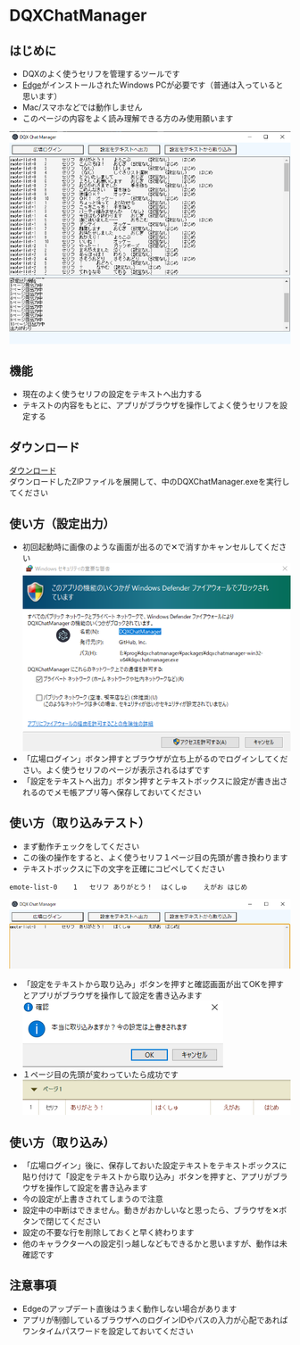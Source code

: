 # DQXChatManager

## はじめに  
- DQXのよく使うセリフを管理するツールです  
- [Edge](https://www.microsoft.com/ja-jp/edge)がインストールされたWindows PCが必要です（普通は入っていると思います）  
- Mac/スマホなどでは動作しません
- このページの内容をよく読み理解できる方のみ使用願います  

![](./media/screen01.png)


## 機能
- 現在のよく使うセリフの設定をテキストへ出力する
- テキストの内容をもとに、アプリがブラウザを操作してよく使うセリフを設定する

## ダウンロード
[ダウンロード]()  
ダウンロードしたZIPファイルを展開して、中のDQXChatManager.exeを実行してください


## 使い方（設定出力）
- 初回起動時に画像のような画面が出るので✕で消すかキャンセルしてください
![](./media/screen05.png)
- 「広場ログイン」ボタン押すとブラウザが立ち上がるのでログインしてください。よく使うセリフのページが表示されるはずです
- 「設定をテキストへ出力」ボタン押すとテキストボックスに設定が書き出されるのでメモ帳アプリ等へ保存しておいてください

## 使い方（取り込みテスト）
- まず動作チェックをしてください
- この後の操作をすると、よく使うセリフ１ページ目の先頭が書き換わります
- テキストボックスに下の文字を正確にコピペしてください
```
emote-list-0	1	セリフ	ありがとう！	はくしゅ	えがお	はじめ
```
![](./media/screen02.png)
- 「設定をテキストから取り込み」ボタンを押すと確認画面が出てOKを押すとアプリがブラウザを操作して設定を書き込みます
![](./media/screen03.png)
- １ページ目の先頭が変わっていたら成功です
![](./media/screen04.png)

## 使い方（取り込み）
- 「広場ログイン」後に、保存しておいた設定テキストをテキストボックスに貼り付けて「設定をテキストから取り込み」ボタンを押すと、アプリがブラウザを操作して設定を書き込みます
- 今の設定が上書きされてしまうので注意
- 設定中の中断はできません。動きがおかしいなと思ったら、ブラウザを✕ボタンで閉じてください
- 設定の不要な行を削除しておくと早く終わります
- 他のキャラクターへの設定引っ越しなどもできるかと思いますが、動作は未確認です

## 注意事項
- Edgeのアップデート直後はうまく動作しない場合があります
- アプリが制御しているブラウザへのログインIDやパスの入力が心配であればワンタイムパスワードを設定しておいてください
